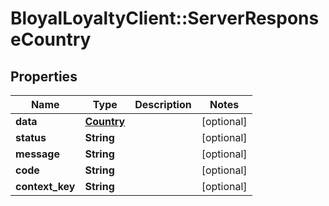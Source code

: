 # BloyalLoyaltyClient::ServerResponseCountry

## Properties
Name | Type | Description | Notes
------------ | ------------- | ------------- | -------------
**data** | [**Country**](Country.md) |  | [optional] 
**status** | **String** |  | [optional] 
**message** | **String** |  | [optional] 
**code** | **String** |  | [optional] 
**context_key** | **String** |  | [optional] 

